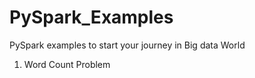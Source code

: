 # PySpark_Examples
PySpark examples to start your journey in Big data World

1. Word Count Problem 
